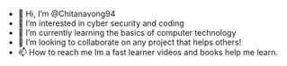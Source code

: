- 👋 Hi, I’m @Chitanavong94
- 👀 I’m interested in cyber security and coding
- 🌱 I’m currently learning the basics of computer technology
- 💞️ I’m looking to collaborate on any project that helps others! 
- 📫 How to reach me Im a fast learner videos and books help me learn.
